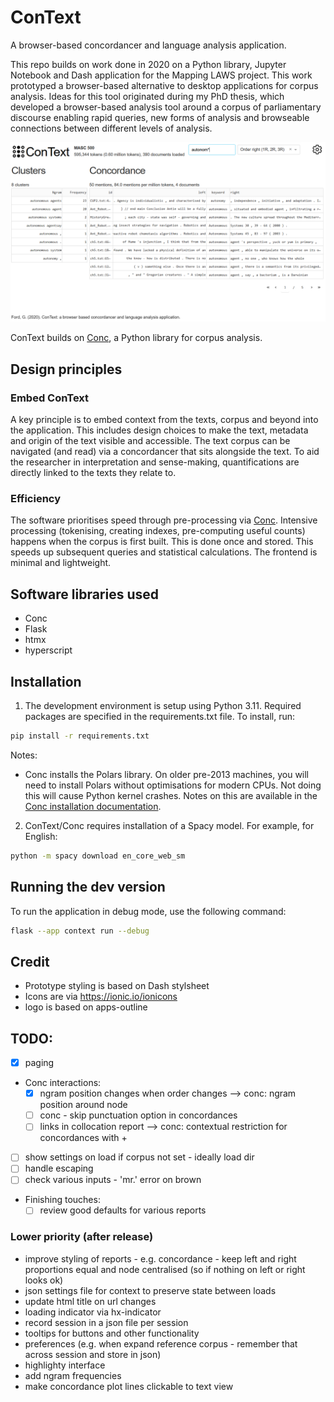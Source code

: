 # ConText

A browser-based concordancer and language analysis application.  

This repo builds on work done in 2020 on a Python library, Jupyter Notebook and Dash application for the Mapping LAWS project. This work prototyped a browser-based alternative to desktop applications for corpus analysis. Ideas for this tool originated during my PhD thesis, which developed a browser-based analysis tool around a corpus of parliamentary discourse enabling rapid queries, new forms of analysis and browseable connections between different levels of analysis.  

![Screenshot of original working Dash prototype of ConText](assets/context-dash-with-text.png)  

ConText builds on [Conc](https://github.com/polsci/conc), a Python library for corpus analysis.  

## Design principles

### Embed ConText

A key principle is to embed context from the texts, corpus and beyond into the application. This includes design choices to make the text, metadata and origin of the text visible and accessible. The text corpus can be navigated (and read) via a concordancer that sits alongside the text. To aid the researcher in interpretation and sense-making, quantifications are directly linked to the texts they relate to. 

### Efficiency

The software prioritises speed through pre-processing via [Conc](https://github.com/polsci/conc). Intensive processing (tokenising, creating indexes, pre-computing useful counts) happens when the corpus is first built. This is done once and stored. This speeds up subsequent queries and statistical calculations. The frontend is minimal and lightweight.

## Software libraries used

* Conc
* Flask
* htmx
* hyperscript

## Installation

1. The development environment is setup using Python 3.11. Required packages are specified in the requirements.txt file. To install, run:

```bash
pip install -r requirements.txt
```

Notes: 
- Conc installs the Polars library. On older pre-2013 machines, you will need to install Polars without optimisations for modern CPUs. Not doing this will cause Python kernel crashes. Notes on this are available in the [Conc installation documentation](https://geoffford.nz/conc/tutorials/install.html#pre-2013-cpu-install-polars-with-support-for-older-machines).  

2. ConText/Conc requires installation of a Spacy model. For example, for English:  

```bash
python -m spacy download en_core_web_sm
```

## Running the dev version

To run the application in debug mode, use the following command:  

```bash
flask --app context run --debug
```

## Credit

- Prototype styling is based on Dash stylsheet
- Icons are via https://ionic.io/ionicons
- logo is based on apps-outline

## TODO:

- [x] paging
- Conc interactions:
    - [x] ngram position changes when order changes --> conc: ngram position around node
    - [ ] conc - skip punctuation option in concordances
    - [ ] links in collocation report --> conc: contextual restriction for concordances with +
- [ ] show settings on load if corpus not set - ideally load dir
- [ ] handle escaping
- [ ] check various inputs - 'mr.' error on brown
- Finishing touches:
    - [ ] review good defaults for various reports

### Lower priority (after release)

- improve styling of reports - e.g. concordance - keep left and right proportions equal and node centralised (so if nothing on left or right looks ok)
- json settings file for context to preserve state between loads
- update html title on url changes
- loading indicator via hx-indicator
- record session in a json file per session
- tooltips for buttons and other functionality
- preferences (e.g. when expand reference corpus - remember that across session and store in json)
- highlighty interface
- add ngram frequencies
- make concordance plot lines clickable to text view
